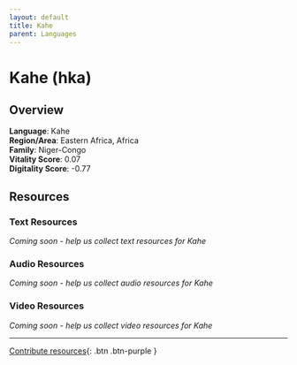 ```yaml
---
layout: default
title: Kahe
parent: Languages
---
```


# Kahe (hka)

## Overview

**Language**: Kahe  
**Region/Area**: Eastern Africa, Africa  
**Family**: Niger-Congo  
**Vitality Score**: 0.07  
**Digitality Score**: -0.77  

## Resources

### Text Resources
*Coming soon - help us collect text resources for Kahe*

### Audio Resources
*Coming soon - help us collect audio resources for Kahe*

### Video Resources
*Coming soon - help us collect video resources for Kahe*

---

[Contribute resources](https://fairtrain.github.io/){: .btn .btn-purple }

